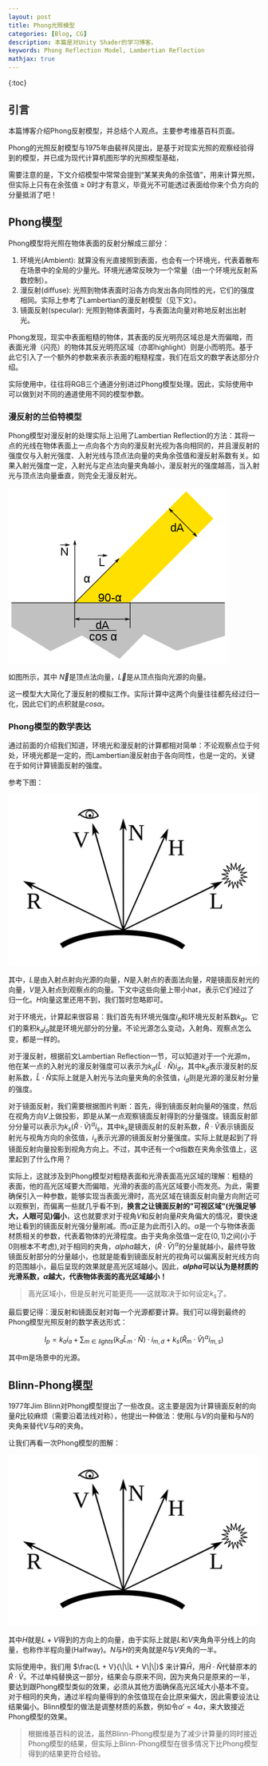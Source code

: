 ```yaml
---
layout: post
title: Phong光照模型
categories: [Blog, CG]
description: 本篇是对Unity Shader的学习博客。
keywords: Phong Reflection Model, Lambertian Reflection
mathjax: true
---
```


{:toc}

## 引言

本篇博客介绍Phong反射模型，并总结个人观点。主要参考维基百科页面。

Phong的光照反射模型与1975年由裴祥风提出，是基于对现实光照的观察经验得到的模型，并已成为现代计算机图形学的光照模型基础，

需要注意的是，下文介绍模型中常常会提到“某某夹角的余弦值”，用来计算光照，但实际上只有在余弦值 $\geq$ 0时才有意义，毕竟光不可能透过表面给你来个负方向的分量抵消了吧！


## Phong模型

Phong模型将光照在物体表面的反射分解成三部分：
1. 环境光(Ambient): 就算没有光直接照到表面，也会有一个环境光，代表着散布在场景中的全局的少量光。环境光通常反映为一个常量（由一个环境光反射系数控制）。
2. 漫反射(diffuse): 光照到物体表面时沿各方向发出各向同性的光，它们的强度相同。实际上参考了Lambertian的漫反射模型（见下文）。
3. 镜面反射(specular): 光照到物体表面时，与表面法向量对称地反射出出射光。

Phong发现，现实中表面粗糙的物体，其表面的反光明亮区域总是大而偏暗，而表面光滑（闪亮）的物体其反光明亮区域（亦即highlight）则是小而明亮。基于此它引入了一个额外的参数来表示表面的粗糙程度，我们在后文的数学表达部分介绍。

实际使用中，往往将RGB三个通道分别进过Phong模型处理。因此，实际使用中可以做到对不同的通道使用不同的模型参数。

### 漫反射的兰伯特模型

Phong模型对漫反射的处理实际上沿用了Lambertian Reflection的方法：其将一点的光线在物体表面上一点向各个方向的漫反射光视为各向相同的，并且漫反射的强度仅与入射光强度、入射光线与顶点法向量的夹角余弦值和漫反射系数有关。如果入射光强度一定，入射光与定点法向量夹角越小，漫反射光的强度越高，当入射光与顶点法向量垂直，则完全无漫反射光。

![LambertianReflection](/images/blog/PhongLightingReflectionModel/PhongLightingReflectionModel-LambertianReflection.png)

如图所示，其中 $\vec{N}$是顶点法向量，$\vec{L}$是从顶点指向光源的向量。

这一模型大大简化了漫反射的模拟工作。实际计算中这两个向量往往都先经过归一化，因此它们的点积就是$cos\alpha$。

### Phong模型的数学表达

通过前面的介绍我们知道，环境光和漫反射的计算都相对简单：不论观察点位于何处，环境光都是一定的，而Lambertian漫反射由于各向同性，也是一定的。关键在于如何计算镜面反射的强度。

参考下图：

![Blinn-Phong Model](/images/blog/PhongLightingReflectionModel/PhongLightingReflectionModel-Blinn_Phong_Model.svg)

其中，$L$是由入射点射向光源的向量，$N$是入射点的表面法向量，$R$是镜面反射光的向量，$V$是入射点到观察点的向量。下文中这些向量上带小hat，表示它们经过了归一化。$H$向量这里还用不到，我们暂时忽略即可。

对于环境光，计算起来很容易：我们首先有环境光强度$i_a$和环境光反射系数$k_a$。它们的乘积$k_a i_a$就是环境光部分的分量。不论光源怎么变动，入射角、观察点怎么变，都是一样的。

对于漫反射，根据前文Lambertian Reflection一节，可以知道对于一个光源m，他在某一点的入射光的漫反射强度可以表示为$k_d(\hat L \cdot \hat N)i_d$，其中$k_d$表示漫反射的反射系数，$\hat L \cdot \hat N$实际上就是入射光与法向量夹角的余弦值，$i_d$则是光源的漫反射分量的强度。

对于镜面反射，我们需要根据图片判断：首先，得到镜面反射向量$R$的强度，然后在视角方向$V$上做投影，即是从某一点观察镜面反射得到的分量强度。镜面反射部分分量可以表示为$k_s(\hat R \cdot \hat V)^\alpha i_s$，其中$k_s$是镜面反射的反射系数，$\hat R \cdot \hat V$表示镜面反射光与视角方向的余弦值，$i_s$表示光源的镜面反射分量强度。实际上就是起到了将镜面反射向量投影到视角方向上。不过，其中还有一个$\alpha$指数在夹角余弦值上，这里起到了什么作用？

实际上，这就涉及到Phong模型对粗糙表面和光滑表面高光区域的理解：粗糙的表面，他的高光区域要大而偏暗，光滑的表面的高光区域要小而发亮。为此，需要确保引入一种参数，能够实现当表面光滑时，高光区域在镜面反射向量方向附近可以观察到，而偏离一些就几乎看不到，**换言之让镜面反射的"可视区域"(光强足够大，人眼可见)偏小**，这也就要求对于视角$V$和反射向量$R$夹角偏大的情况，要快速地让看到的镜面反射光强分量削减。而$\alpha$正是为此而引入的。$\alpha$是一个与物体表面材质相关的参数，代表着物体的光滑程度。由于夹角余弦值一定在$(0, 1)$之间(小于0则根本不考虑),对于相同的夹角，$alpha$越大，$(\hat R \cdot \hat V)^\alpha$的分量就越小，最终导致镜面反射部分的分量越小，也就是能看到镜面反射光的视角可以偏离反射光线方向的范围越小，最后呈现的效果就是高光区域越小。因此，**$alpha$可以认为是材质的光滑系数，$\alpha$越大，代表物体表面的高光区域越小！**

> 高光区域小，但是反射光可能更亮——这就取决于如何设定$k_s$了。

最后要记得：漫反射和镜面反射对每一个光源都要计算。我们可以得到最终的Phong模型光照反射的数学表达形式：

$$
I_p = k_a i_a + \sum_{m \in lights}(k_d \hat L_m \cdot \hat N) \cdot i_{m,d} + k_s(\hat R_m \cdot \hat V)^\alpha i_{m,s}) 
$$

其中m是场景中的光源。

## Blinn-Phong模型

1977年Jim Blinn对Phong模型提出了一些改良。这主要是因为计算镜面反射的向量$R$比较麻烦（需要沿着法线对称），他提出一种做法：使用$L$与$V$的向量和与$N$的夹角来替代$V$与$R$的夹角。

让我们再看一次Phong模型的图解：

![Blinn-Phong-Model](/images/blog/PhongLightingReflectionModel/PhongLightingReflectionModel-Blinn_Phong_Model.svg)

其中$H$就是$L + V$得到的方向上的向量，由于实际上就是$L$和$V$夹角角平分线上的向量，也称作半程向量(Halfway)。$N$与$H$的夹角就是$R$与$V$夹角的一半。

实际使用中，我们用 $\frac{L + V}{\|\|L + V\|\|}$ 来计算$\hat H$，用$\hat H \cdot \hat N$代替原本的$\hat R \cdot \hat V$。不过单纯替换这一部分，结果会与原来不同，因为夹角只是原来的一半，要达到跟Phong模型类似的效果，必须从其他方面确保高光区域大小基本不变。对于相同的夹角，通过半程向量得到的余弦值现在会比原来偏大，因此需要设法让结果偏小。Blinn模型的做法是调整材质的系数，例如令$\alpha{'} = 4\alpha$，来大致接近Phong模型的效果。

> 根据维基百科的说法，虽然Blinn-Phong模型是为了减少计算量的同时接近Phong模型的结果，但实际上Blinn-Phong模型在很多情况下比Phong模型得到的结果更符合经验。



